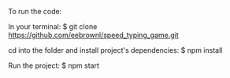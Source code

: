 To run the code:

In your terminal: $ git clone https://github.com/eebrownl/speed_typing_game.git

cd into the folder and install project's dependencies: $ npm install

Run the project: $ npm start
